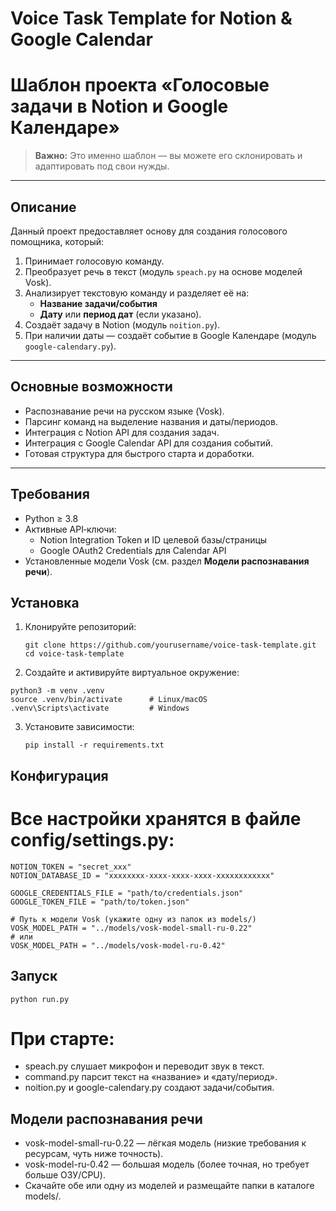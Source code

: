 # Voice Task Template for Notion & Google Calendar
# Шаблон проекта «Голосовые задачи в Notion и Google Календаре»

> **Важно:** Это именно шаблон — вы можете его склонировать и адаптировать под свои нужды.

---

## Описание

Данный проект предоставляет основу для создания голосового помощника, который:

1. Принимает голосовую команду.
2. Преобразует речь в текст (модуль `speach.py` на основе моделей Vosk).
3. Анализирует текстовую команду и разделяет её на:
   - **Название задачи/события**  
   - **Дату** или **период дат** (если указано).
4. Создаёт задачу в Notion (модуль `noition.py`).
5. При наличии даты — создаёт событие в Google Календаре (модуль `google-calendary.py`).

---

## Основные возможности

- Распознавание речи на русском языке (Vosk).
- Парсинг команд на выделение названия и даты/периодов.
- Интеграция с Notion API для создания задач.
- Интеграция с Google Calendar API для создания событий.
- Готовая структура для быстрого старта и доработки.

---

## Требования

- Python ≥ 3.8
- Активные API‑ключи:
  - Notion Integration Token и ID целевой базы/страницы
  - Google OAuth2 Credentials для Calendar API
- Установленные модели Vosk (см. раздел **Модели распознавания речи**).

## Установка

1. Клонируйте репозиторий:
   ```
   git clone https://github.com/yourusername/voice-task-template.git
   cd voice-task-template
   ```
2. Создайте и активируйте виртуальное окружение:
  ```
  python3 -m venv .venv
  source .venv/bin/activate      # Linux/macOS
  .venv\Scripts\activate         # Windows
  ```
3. Установите зависимости:
   ```
   pip install -r requirements.txt
   ```

## Конфигурация

# Все настройки хранятся в файле config/settings.py:
```
NOTION_TOKEN = "secret_xxx"
NOTION_DATABASE_ID = "xxxxxxxx-xxxx-xxxx-xxxx-xxxxxxxxxxxx"

GOOGLE_CREDENTIALS_FILE = "path/to/credentials.json"
GOOGLE_TOKEN_FILE = "path/to/token.json"

# Путь к модели Vosk (укажите одну из папок из models/)
VOSK_MODEL_PATH = "../models/vosk-model-small-ru-0.22"
# или
VOSK_MODEL_PATH = "../models/vosk-model-ru-0.42"

```

## Запуск
```
python run.py
```

# При старте:

- speach.py слушает микрофон и переводит звук в текст.
- command.py парсит текст на «название» и «дату/период».
- noition.py и google-calendary.py создают задачи/события.


## Модели распознавания речи

- vosk-model-small-ru-0.22 — лёгкая модель (низкие требования к ресурсам, чуть ниже точность).
- vosk-model-ru-0.42 — большая модель (более точная, но требует больше ОЗУ/CPU).
- Скачайте обе или одну из моделей и размещайте папки в каталоге models/.
